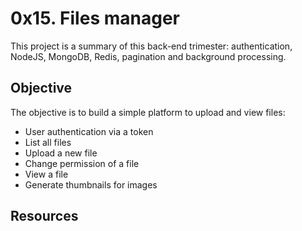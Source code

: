 # 0x15. Files manager

This project is a summary of this back-end trimester: authentication, NodeJS, MongoDB, Redis, pagination and background processing.

## Objective
The objective is to build a simple platform to upload and view files:
* User authentication via a token
* List all files
* Upload a new file
* Change permission of a file
* View a file
* Generate thumbnails for images

## Resources
